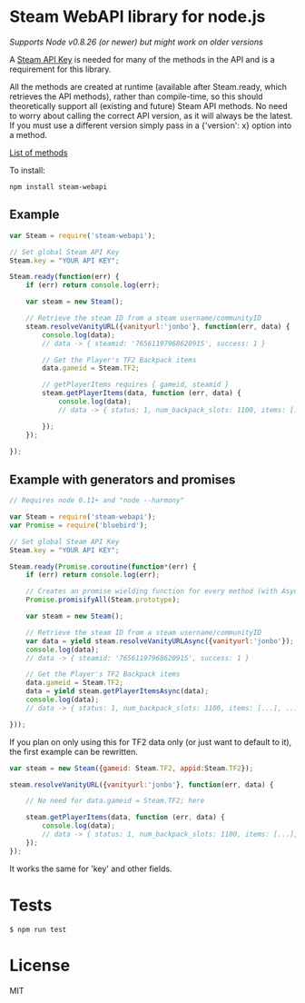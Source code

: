Steam WebAPI library for node.js
==========================
*Supports Node v0.8.26 (or newer) but might work on older versions*

A [Steam API Key](http://steamcommunity.com/dev/apikey) is needed for many of the methods in the API and is a requirement for this library.

All the methods are created at runtime (available after Steam.ready, which retrieves the API methods), rather than compile-time, so this should theoretically support all (existing and future) Steam API methods.
No need to worry about calling the correct API version, as it will always be the latest. If you must use a different version simply pass in a {'version': x} option into a method.


[List of methods](https://github.com/jonbo/node-steam-webapi/blob/master/api_method_list.md)

To install:

    npm install steam-webapi

## Example

```js
var Steam = require('steam-webapi');

// Set global Steam API Key
Steam.key = "YOUR API KEY";

Steam.ready(function(err) {
    if (err) return console.log(err);

    var steam = new Steam();

    // Retrieve the steam ID from a steam username/communityID
    steam.resolveVanityURL({vanityurl:'jonbo'}, function(err, data) {
        console.log(data);
        // data -> { steamid: '76561197968620915', success: 1 }

        // Get the Player's TF2 Backpack items
        data.gameid = Steam.TF2;

        // getPlayerItems requires { gameid, steamid }
        steam.getPlayerItems(data, function (err, data) {
            console.log(data);
            // data -> { status: 1, num_backpack_slots: 1100, items: [...], ...}

        });
    });

});
```

## Example with generators and promises

```js
// Requires node 0.11+ and "node --harmony"

var Steam = require('steam-webapi');
var Promise = require('bluebird');

// Set global Steam API Key
Steam.key = "YOUR API KEY";

Steam.ready(Promise.coroutine(function*(err) {
    if (err) return console.log(err);

    // Creates an promise wielding function for every method (with Async attached at the end)
    Promise.promisifyAll(Steam.prototype);

    var steam = new Steam();

    // Retrieve the steam ID from a steam username/communityID
    var data = yield steam.resolveVanityURLAsync({vanityurl:'jonbo'});
    console.log(data);
    // data -> { steamid: '76561197968620915', success: 1 }

    // Get the Player's TF2 Backpack items
    data.gameid = Steam.TF2;
    data = yield steam.getPlayerItemsAsync(data);
    console.log(data);
    // data -> { status: 1, num_backpack_slots: 1100, items: [...], ...}

}));
```


If you plan on only using this for TF2 data only (or just want to default to it), the first example can be rewritten.

```js
var steam = new Steam({gameid: Steam.TF2, appid:Steam.TF2});

steam.resolveVanityURL({vanityurl:'jonbo'}, function(err, data) {

    // No need for data.gameid = Steam.TF2; here

    steam.getPlayerItems(data, function (err, data) {
        console.log(data);
        // data -> { status: 1, num_backpack_slots: 1100, items: [...], ...}
    });
});
```

It works the same for 'key' and other fields.

# Tests
```
$ npm run test
```

# License

  MIT